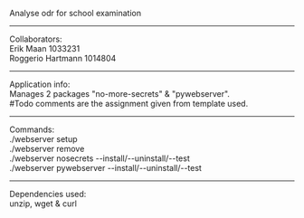 Analyse odr for school examination <br />
__________________________________
Collaborators: <br />
  Erik Maan 1033231 <br />
  Roggerio Hartmann  1014804 <br />
__________________________________
Application info: <br />
  Manages 2 packages "no-more-secrets" & "pywebserver". <br />
  #Todo comments are the assignment given from template used. <br />
__________________________________
Commands: <br />
  ./webserver setup <br />
  ./webserver remove <br />
  ./webserver nosecrets --install/--uninstall/--test <br />
  ./webserver pywebserver --install/--uninstall/--test <br />
__________________________________
Dependencies used: <br />
  unzip, wget & curl <br />
